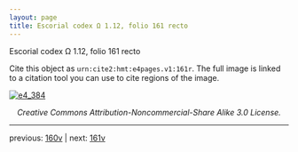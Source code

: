 ```yaml
---
layout: page
title: Escorial codex Ω 1.12, folio 161 recto
---
```


Escorial codex Ω 1.12, folio 161 recto

Cite this object as `urn:cite2:hmt:e4pages.v1:161r`.  The full image is linked to a citation tool you can use to cite regions of the image.

[![e4_384](http://www.homermultitext.org/iipsrv?IIIF=/project/homer/pyramidal/deepzoom/hmt/e4img/2017a/e4_384.tif/full/800,/0/default.jpg)](http://www.homermultitext.org/ict2/?urn=urn:cite2:hmt:e4img.2017a:e4_384) 

<p style="text-align: center; font-style: italic;">Creative Commons Attribution-Noncommercial-Share Alike 3.0 License.</p>

---

previous: [160v](../160v/) | next: [161v](../161v/)